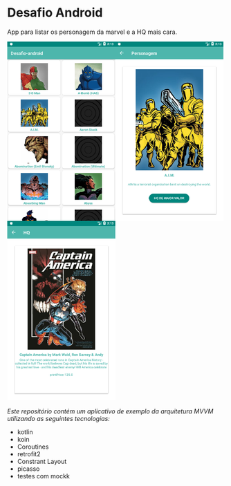# Desafio Android
App para listar os personagem da marvel e a HQ mais cara. 

<img src="https://github.com/JulioMCDias/desafio-android-julio-dias/raw/master/img/img1.png" align="left" alt="lista" width="250"/>
<img src="https://github.com/JulioMCDias/desafio-android-julio-dias/raw/master/img/img2.png" align="left" alt="info personagem" width="250"/>
<img src="https://github.com/JulioMCDias/desafio-android-julio-dias/raw/master/img/img3.png" alt="lista" width="250"/>


*Este repositório contém um aplicativo de exemplo da  arquitetura MVVM utilizando as seguintes tecnologias:*

- kotlin
- koin
- Coroutines
- retrofit2
- Constrant Layout
- picasso
- testes com mockk
